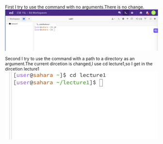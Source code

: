 First I try to use the command with no arguments.There is no change.
![image](https://github.com/zmc0806/cse15L-lab-report1/blob/main/cd1.jpeg)

Second I try to use the command with a path to a directory as an argument.The current dircetion is changed,I use cd lecture1,so I get in the dircetion lecture1
![image](https://github.com/zmc0806/cse15L-lab-report1/blob/main/cd2.jpeg)








